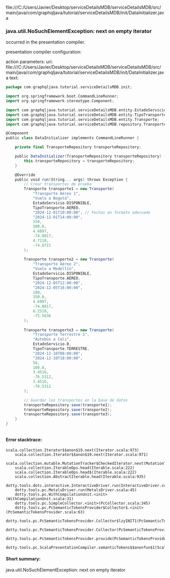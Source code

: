 file:///C:/Users/Javier/Desktop/serviceDetailsMDB/serviceDetailsMDB/src/main/java/com/graphqljava/tutorial/serviceDetailsMDB/init/DataInitializer.java
### java.util.NoSuchElementException: next on empty iterator

occurred in the presentation compiler.

presentation compiler configuration:


action parameters:
uri: file:///C:/Users/Javier/Desktop/serviceDetailsMDB/serviceDetailsMDB/src/main/java/com/graphqljava/tutorial/serviceDetailsMDB/init/DataInitializer.java
text:
```scala
package com.graphqljava.tutorial.serviceDetailsMDB.init;

import org.springframework.boot.CommandLineRunner;
import org.springframework.stereotype.Component;

import com.graphqljava.tutorial.serviceDetailsMDB.entity.EstadoServicio;
import com.graphqljava.tutorial.serviceDetailsMDB.entity.TipoTransporte;
import com.graphqljava.tutorial.serviceDetailsMDB.entity.Transporte;
import com.graphqljava.tutorial.serviceDetailsMDB.repository.TransporteRepository;

@Component
public class DataInitializer implements CommandLineRunner {

    private final TransporteRepository transporteRepository;

    public DataInitializer(TransporteRepository transporteRepository) {
        this.transporteRepository = transporteRepository;
    }

    @Override
    public void run(String... args) throws Exception {
        // Crear transportes de prueba
        Transporte transporte1 = new Transporte(
            "Transporte Aéreo 1", 
            "Vuelo a Bogotá",
            EstadoServicio.DISPONIBLE,
            TipoTransporte.AEREO,
            "2024-12-01T10:00:00", // Fechas en formato adecuado
            "2024-12-01T14:00:00", 
            150, 
            300.0,
            4.6097, 
            -74.0817,
            4.7110, 
            -74.0721
        );
        
        Transporte transporte2 = new Transporte(
            "Transporte Aéreo 2", 
            "Vuelo a Medellín",
            EstadoServicio.DISPONIBLE,
            TipoTransporte.AEREO,
            "2024-12-05T12:00:00", 
            "2024-12-05T16:00:00",
            180, 
            350.0,
            4.6097, 
            -74.0817,
            6.2518, 
            -75.5636
        );
        
        Transporte transporte3 = new Transporte(
            "Transporte Terrestre 1", 
            "Autobús a Cali",
            EstadoServicio.D,
            TipoTransporte.TERRESTRE,
            "2024-12-10T08:00:00", 
            "2024-12-10T18:00:00",
            50, 
            100.0,
            3.4516, 
            -76.5312,
            3.4516, 
            -76.5312
        );

        // Guardar los transportes en la base de datos
        transporteRepository.save(transporte1);
        transporteRepository.save(transporte2);
        transporteRepository.save(transporte3);
    }
}



```



#### Error stacktrace:

```
scala.collection.Iterator$$anon$19.next(Iterator.scala:973)
	scala.collection.Iterator$$anon$19.next(Iterator.scala:971)
	scala.collection.mutable.MutationTracker$CheckedIterator.next(MutationTracker.scala:76)
	scala.collection.IterableOps.head(Iterable.scala:222)
	scala.collection.IterableOps.head$(Iterable.scala:222)
	scala.collection.AbstractIterable.head(Iterable.scala:935)
	dotty.tools.dotc.interactive.InteractiveDriver.run(InteractiveDriver.scala:164)
	dotty.tools.pc.MetalsDriver.run(MetalsDriver.scala:45)
	dotty.tools.pc.WithCompilationUnit.<init>(WithCompilationUnit.scala:31)
	dotty.tools.pc.SimpleCollector.<init>(PcCollector.scala:345)
	dotty.tools.pc.PcSemanticTokensProvider$Collector$.<init>(PcSemanticTokensProvider.scala:63)
	dotty.tools.pc.PcSemanticTokensProvider.Collector$lzyINIT1(PcSemanticTokensProvider.scala:63)
	dotty.tools.pc.PcSemanticTokensProvider.Collector(PcSemanticTokensProvider.scala:63)
	dotty.tools.pc.PcSemanticTokensProvider.provide(PcSemanticTokensProvider.scala:88)
	dotty.tools.pc.ScalaPresentationCompiler.semanticTokens$$anonfun$1(ScalaPresentationCompiler.scala:109)
```
#### Short summary: 

java.util.NoSuchElementException: next on empty iterator